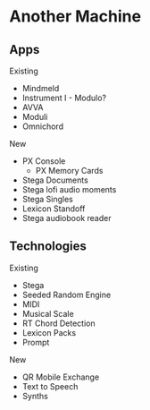 # Another Machine

## Apps

Existing
- Mindmeld
- Instrument I - Modulo?
- AVVA
- Moduli
- Omnichord

New
- PX Console
  - PX Memory Cards
- Stega Documents
- Stega lofi audio moments
- Stega Singles
- Lexicon Standoff
- Stega audiobook reader

## Technologies

Existing
- Stega
- Seeded Random Engine
- MIDI
- Musical Scale
- RT Chord Detection
- Lexicon Packs
- Prompt

New
- QR Mobile Exchange
- Text to Speech
- Synths
